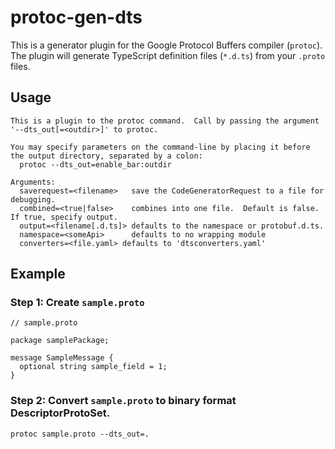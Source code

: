 protoc-gen-dts
==============

This is a generator plugin for the Google Protocol Buffers compiler (`protoc`).  The plugin will generate TypeScript definition files (`*.d.ts`) from your `.proto` files.

## Usage

```
This is a plugin to the protoc command.  Call by passing the argument '--dts_out[=<outdir>]' to protoc.

You may specify parameters on the command-line by placing it before the output directory, separated by a colon:
  protoc --dts_out=enable_bar:outdir

Arguments:
  saverequest=<filename>   save the CodeGeneratorRequest to a file for debugging.
  combined=<true|false>    combines into one file.  Default is false.  If true, specify output.
  output=<filename[.d.ts]> defaults to the namespace or protobuf.d.ts.
  namespace=<someApi>      defaults to no wrapping module
  converters=<file.yaml> defaults to 'dtsconverters.yaml'
```

## Example

### Step 1: Create `sample.proto`

```
// sample.proto

package samplePackage;

message SampleMessage {
  optional string sample_field = 1;
}
```

### Step 2: Convert `sample.proto` to binary format DescriptorProtoSet.

```
protoc sample.proto --dts_out=.
```
